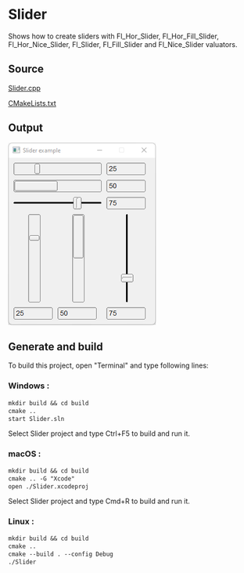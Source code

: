 # Slider

Shows how to create sliders with Fl_Hor_Slider, Fl_Hor_Fill_Slider, Fl_Hor_Nice_Slider, Fl_Slider, Fl_Fill_Slider and Fl_Nice_Slider valuators.

## Source

[Slider.cpp](Slider.cpp)

[CMakeLists.txt](CMakeLists.txt)

## Output

![output](../../../docs/Pictures/Examples/Slider.png)

## Generate and build

To build this project, open "Terminal" and type following lines:

### Windows :

``` shell
mkdir build && cd build
cmake .. 
start Slider.sln
```

Select Slider project and type Ctrl+F5 to build and run it.

### macOS :

``` shell
mkdir build && cd build
cmake .. -G "Xcode"
open ./Slider.xcodeproj
```

Select Slider project and type Cmd+R to build and run it.

### Linux :

``` shell
mkdir build && cd build
cmake .. 
cmake --build . --config Debug
./Slider
```
